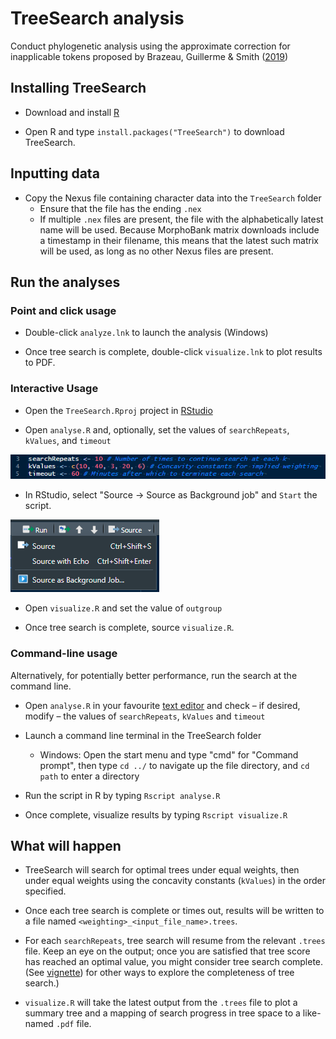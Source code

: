 # TreeSearch analysis

Conduct phylogenetic analysis using the approximate correction for inapplicable
tokens proposed by Brazeau, Guillerme & Smith
([2019](https://doi.org/10.1093/sysbio/syy083))


## Installing TreeSearch

- Download and install [R](https://cran.r-project.org/bin/windows/base/)

- Open R and type `install.packages("TreeSearch")` to download TreeSearch.


## Inputting data

- Copy the Nexus file containing character data into the `TreeSearch` folder
  - Ensure that the file has the ending `.nex`
  - If multiple `.nex` files are present, the file with the alphabetically
    latest name will be used.
    Because MorphoBank matrix downloads include a timestamp in their filename,
    this means that the latest such matrix will be used, as long as no other
    Nexus files are present.


## Run the analyses

### Point and click usage

- Double-click `analyze.lnk` to launch the analysis (Windows)

- Once tree search is complete, double-click `visualize.lnk` to plot
  results to PDF.


### Interactive Usage

- Open the `TreeSearch.Rproj` project in [RStudio](https://posit.co/)

- Open `analyse.R` and, optionally, set the values of `searchRepeats`,
  `kValues`, and `timeout`

![constants](doc/constants.png)

- In RStudio, select "Source → Source as Background job" and `Start` the script.

![Source as Background job](doc/RunInBg.png)

- Open `visualize.R` and set the value of `outgroup`

- Once tree search is complete, source `visualize.R`.


### Command-line usage

Alternatively, for potentially better performance, run the search at the
command line.

- Open `analyse.R` in your favourite
 [text editor](https://notepad-plus-plus.org/downloads/) and check – if
  desired, modify – the values of `searchRepeats`, `kValues` and `timeout`

- Launch a command line terminal in the TreeSearch folder
  - Windows: Open the start menu and type "cmd" for "Command prompt", then type
    `cd ../` to navigate up the file directory, and `cd path` to enter a
    directory

- Run the script in R by typing `Rscript analyse.R`

- Once complete, visualize results by typing `Rscript visualize.R`


## What will happen

- TreeSearch will search for optimal trees under equal weights, then under
  equal weights using the concavity constants (`kValues`) in the order specified.

- Once each tree search is complete or times out, results will be written to
  a file named `<weighting>_<input_file_name>.trees`.

- For each `searchRepeats`, tree search will resume from the relevant `.trees`
  file.  Keep an eye on the output; once you are satisfied that tree score
  has reached an optimal value, you might consider tree search complete.
  (See [vignette](https://ms609.github.io/TreeSearch/articles/tree-search.html))
  for other ways to explore the completeness of tree search.)

- `visualize.R` will take the latest output from the `.trees` file to plot
  a summary tree and a mapping of search progress in tree space to a like-named
  `.pdf` file.
